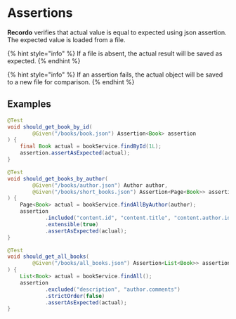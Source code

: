 # Assertions

**Recordo** verifies that actual value is equal to expected using json assertion.   
The expected value is loaded from a file.

{% hint style="info" %}
If a file is absent, the actual result will be saved as expected.
{% endhint %}

{% hint style="info" %}
If an assertion fails, the actual object will be saved to a new file for comparison.
{% endhint %}

## Examples

```java
@Test
void should_get_book_by_id(
        @Given("/books/book.json") Assertion<Book> assertion
) {
    final Book actual = bookService.findById(1L);
    assertion.assertAsExpected(actual);
}
```

```java
@Test
void should_get_books_by_author(
        @Given("/books/author.json") Author author,
        @Given("/books/short_books.json") Assertion<Page<Book>> assertion
) {
    Page<Book> actual = bookService.findAllByAuthor(author);
    assertion
            .included("content.id", "content.title", "content.author.id")
            .extensible(true)
            .assertAsExpected(aclual);
}
```

```java
@Test
void should_get_all_books(
        @Given("/books/all_books.json") Assertion<List<Book>> assertion
) {
    List<Book> actual = bookService.findAll();
    assertion
            .excluded("description", "author.comments")
            .strictOrder(false)
            .assertAsExpected(actual);
}
```

